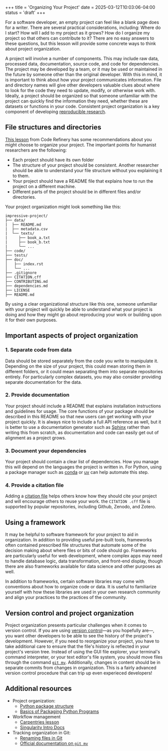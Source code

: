 +++
title = 'Organizing Your Project'
date = 2025-03-12T10:03:06-04:00
status = 'draft'
+++


For a software developer, an empty project can feel like a blank page does for a writer. There are several practical considerations, including: Where do I start? How will I add to my project as it grows? How do I organize my project so that others can contribute to it? There are no easy answers to these questions, but this lesson will provide some concrete ways to think about project organization.

A project will involve a number of components. This may include raw data, processed data, documentation, source code, and code for dependencies. The project may be developed by a team, or it may be used or maintained in the future by someone other than the original developer. With this in mind, it is important to think about how your project communicates information. File and directory names will give other developers valuable clues about where to look for the code they need to update, modify, or otherwise work with. Ideally, a project should be organized so that someone unfamiliar with the project can quickly find the information they need, whether these are datasets or functions in your code. Consistent project organization is a key component of developing [reproducible research](https://dh-tech.github.io/wg-education-training/lessons/repro_research/).

## File structures and directories

[This lesson](https://coderefinery.github.io/reproducible-research/organizing-projects/) from Code Refinery has some recommendations about you might choose to organize your project. The important points for humanist researchers are the following:

- Each project should have its own folder
- The structure of your project should be consistent. Another researcher should be able to understand your file structure without you explaining it to them.
- Your project should have a README file that explains how to run the project on a different machine.
- Different parts of the project should be in different files and/or directories.

Your project organization might look something like this:

```
impressive-project/
├── data/
|  ├── README.md
|  ├── metadata.csv
|  └── texts/
|     ├── book_a.txt
|     ├── book_b.txt
|     └── ...
├── code/
├── tests/
├── doc/
│   ├── index.rst
│   └── ...
├── .gitignore
├── CITATION.cff
├── CONTRIBUTING.md
├── dependencies.md
├── LICENSE
├── README.md
```

By using a clear organizational structure like this one, someone unfamiliar with your project will quickly be able to understand what your project is doing and how they might go about reproducing your work or building upon it for their own purposes. 

## Important aspects of project organization

### 1. Separate code from data

Data should be stored separately from the code you write to manipulate it. Depending on the size of your project, this could mean storing them in different folders, or it could mean separating them into separate repositories entirely. For particularly complex datasets, you may also consider providing separate documentation for the data.

### 2. Provide documentation

Your project should include a README that explains installation instructions and guidelines for usage. The core functions of your package should be described in this README so that new users can get working with your project quickly. It is always nice to include a full API reference as well, but it is better to use a documentation generator such as [Sphinx](https://www.sphinx-doc.org/en/master/) rather than writing this from scratch, as documentation and code can easily get out of alignment as a project grows.

### 3. Document your dependencies

Your project should contain a clear list of dependencies. How you manage this will depend on the languages the project is written in. For Python, using a package manager such as [conda](https://docs.conda.io/projects/conda/en/latest/user-guide/getting-started.html) or [uv](https://docs.astral.sh/uv/) can help automate this step.

### 4. Provide a citation file

Adding a [citation file](https://citation-file-format.github.io/) helps others know how they should cite your project and will encourage others to reuse your work. the ```CITATION .cff``` file is supported by popular repositories, including Github, Zenodo, and Zotero.

## Using a framework

It may be helpful to software framework for your project to aid in organization. In addition to providing useful pre-built tools, frameworks often contained prescribed file structures that automate some of the decision making about where files or bits of code should go. Frameworks are particularly useful for web development, where complex apps may need to handle database logic, data transformation, and front-end display, though there are also frameworks available for data science and other purposes as well. 

In addition to frameworks, certain software libraries may come with conventions about how to organize code or data. It is useful to familiarize yourself with how these libraries are used in your own research community and align your practices to the practices of the community.

## Version control and project organization

Project organization presents particular challenges when it comes to version control. If you are using [version control](https://dh-tech.github.io/wg-education-training/lessons/git/)—as you hopefully are—, you want other developers to be able to see the history of the project's development. However, if you need to reorganize your project, you have to take additional care to ensure that the file's history is reflected in your project's version tree. Instead of using the GUI file explorer, your terminal's command interpreter, or your text editor's file system, you should move files through the command [```git mv```](https://git-scm.com/docs/git-mv). Additionally, changes in content should be in separate commits from changes in organization. This is a fairly advanced version control procedure that can trip up even experieced developers!

## Additional resources

- Project organization:
  - [Python package structure](https://py-pkgs.org/04-package-structure)
  - [Basics of Packaging Python Programs](https://kyleniemeyer.github.io/research-software-dev-modules/module-packaging/)
- Workflow management
  -  [Carpentries lesson](https://carpentries-incubator.github.io/singularity-introduction/")
  -  [Singularity Intro Docs](https://carpentries-incubator.github.io/singularity-introduction/)
- Tracking organization in Git:
    - [Renaming files in Git](https://www.git-tower.com/learn/git/faq/git-rename-file)
    - [Official documentation on ```git mv```](https://git-scm.com/docs/git-mv)
